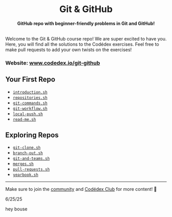 <div align="center">
  <br>
  <h1>Git & GitHub</h1>
  <strong>GitHub repo with beginner-friendly problems in Git and GitHub!</strong>
</div>
<br>

Welcome to the Git & GitHub course repo! We are super excited to have you. Here, you will find all the solutions to the Codédex exercises. Feel free to make pull requests to add your own twists on the exercises!

### Website: www.codedex.io/git-github

## Your First Repo

- [`introduction.sh`](https://github.com/codedex-io/github-101/blob/main/1-your-first-repo/01-introduction.sh)
- [`repositories.sh`](https://github.com/codedex-io/github-101/blob/main/1-your-first-repo/02-repositories.sh)
- [`git-commands.sh`](https://github.com/codedex-io/github-101/blob/main/1-your-first-repo/03-git-commands.sh)
- [`git-workflow.sh`](https://github.com/codedex-io/github-101/blob/main/1-your-first-repo/04-git-workflow.sh)
- [`local-push.sh`](https://github.com/codedex-io/github-101/blob/main/1-your-first-repo/05-local-push.sh)
- [`read-me.sh`](https://github.com/codedex-io/github-101/blob/main/1-your-first-repo/06-read-me.sh)

## Exploring Repos

- [`git-clone.sh`](https://github.com/codedex-io/github-101/blob/main/2-exploring-repos/07-git-clone.sh)
- [`branch-out.sh`](https://github.com/codedex-io/github-101/blob/main/2-exploring-repos/08-branch-out.sh)
- [`git-and-teams.sh`](https://github.com/codedex-io/github-101/blob/main/2-exploring-repos/09-git-and-teams.sh)
- [`merges.sh`](https://github.com/codedex-io/github-101/blob/main/2-exploring-repos/10-merges.sh)
- [`pull-requests.sh`](https://github.com/codedex-io/github-101/blob/main/2-exploring-repos/11-pull-requests.sh)
- [`yearbook.sh`](https://github.com/codedex-io/github-101/blob/main/2-exploring-repos/12-yearbook.sh)

---

Make sure to join the [community](https://www.codedex.io/community) and [Codédex Club](https://www.codedex.io/pricing) for more content! 💖




6/25/25

hey bouse